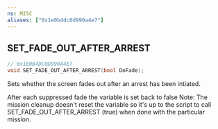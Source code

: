 ```yaml
---
ns: MISC
aliases: ["0x1e0b4dc0d990a4e7"]
---
```

## SET_FADE_OUT_AFTER_ARREST

```c
// 0x1E0B4DC0D990A4E7
void SET_FADE_OUT_AFTER_ARREST(bool DoFade);
```

Sets whether the screen fades out after an arrest has been intiated.

After each suppressed fade the variable is set back to false Note: The mission cleanup doesn't reset the variable so it's up to the script to call SET_FADE_OUT_AFTER_ARREST (true) when done with the particular mission.

